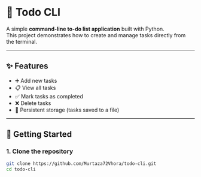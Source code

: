 # 📝 Todo CLI

A simple **command-line to-do list application** built with Python.  
This project demonstrates how to create and manage tasks directly from the terminal.

---

## ✨ Features
- ➕ Add new tasks
- 📋 View all tasks
- ✅ Mark tasks as completed
- ❌ Delete tasks
- 💾 Persistent storage (tasks saved to a file)

---

## 🚀 Getting Started

### 1. Clone the repository
```bash
git clone https://github.com/Murtaza72Vhora/todo-cli.git
cd todo-cli
